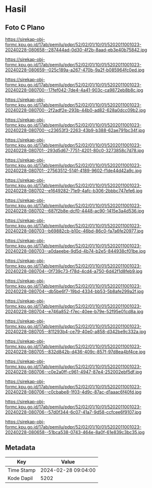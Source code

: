 # Hasil

## Foto C Plano

https://sirekap-obj-formc.kpu.go.id/17ab/pemilu/pdpr/52/02/01/10/01/5202011001023-20240228-080658--287444ad-0d30-4f2b-8aad-eb3e40b75842.jpg

https://sirekap-obj-formc.kpu.go.id/17ab/pemilu/pdpr/52/02/01/10/01/5202011001023-20240228-080659--025c189a-a267-470b-9a2f-b085964fc0ed.jpg

https://sirekap-obj-formc.kpu.go.id/17ab/pemilu/pdpr/52/02/01/10/01/5202011001023-20240228-080700--17fef042-7de4-4a41-903c-ca9872eb8b8c.jpg

https://sirekap-obj-formc.kpu.go.id/17ab/pemilu/pdpr/52/02/01/10/01/5202011001023-20240228-080700--2f2adf2e-293b-44b0-ad82-628a0dcc09b2.jpg

https://sirekap-obj-formc.kpu.go.id/17ab/pemilu/pdpr/52/02/01/10/01/5202011001023-20240228-080700--c23653f3-2263-43b9-b388-62ae791bc34f.jpg

https://sirekap-obj-formc.kpu.go.id/17ab/pemilu/pdpr/52/02/01/10/01/5202011001023-20240228-080701--293d5d67-7751-4201-80c0-3273858c7d78.jpg

https://sirekap-obj-formc.kpu.go.id/17ab/pemilu/pdpr/52/02/01/10/01/5202011001023-20240228-080701--27563512-514f-4189-9602-f1de44d42a9c.jpg

https://sirekap-obj-formc.kpu.go.id/17ab/pemilu/pdpr/52/02/01/10/01/5202011001023-20240228-080702--e1649282-71e9-4afc-b306-2bbbc747efe6.jpg

https://sirekap-obj-formc.kpu.go.id/17ab/pemilu/pdpr/52/02/01/10/01/5202011001023-20240228-080702--687f2b8e-dcf0-4448-ac90-1415e3a4d536.jpg

https://sirekap-obj-formc.kpu.go.id/17ab/pemilu/pdpr/52/02/01/10/01/5202011001023-20240228-080703--b69882cb-b10c-46bd-86c0-fa7a6fe20977.jpg

https://sirekap-obj-formc.kpu.go.id/17ab/pemilu/pdpr/52/02/01/10/01/5202011001023-20240228-080703--a0daeebe-9d5d-4b74-b2e5-844938cf01be.jpg

https://sirekap-obj-formc.kpu.go.id/17ab/pemilu/pdpr/52/02/01/10/01/5202011001023-20240228-080704--0f739c73-f78d-4cd4-a750-6d42f1d8feb9.jpg

https://sirekap-obj-formc.kpu.go.id/17ab/pemilu/pdpr/52/02/01/10/01/5202011001023-20240228-080704--db5be6f7-19bd-4334-bb53-5b8afe299a2f.jpg

https://sirekap-obj-formc.kpu.go.id/17ab/pemilu/pdpr/52/02/01/10/01/5202011001023-20240228-080704--e746a852-f7ec-40ee-b79e-52f95e01cd8a.jpg

https://sirekap-obj-formc.kpu.go.id/17ab/pemilu/pdpr/52/02/01/10/01/5202011001023-20240228-080705--811293b4-ce79-40e0-a858-d342be9c332a.jpg

https://sirekap-obj-formc.kpu.go.id/17ab/pemilu/pdpr/52/02/01/10/01/5202011001023-20240228-080705--832d842b-d436-409c-857f-97d8ea4bf4ce.jpg

https://sirekap-obj-formc.kpu.go.id/17ab/pemilu/pdpr/52/02/01/10/01/5202011001023-20240228-080706--c0e2a0ff-c961-4947-87e4-252002ebf5df.jpg

https://sirekap-obj-formc.kpu.go.id/17ab/pemilu/pdpr/52/02/01/10/01/5202011001023-20240228-080706--c0cbabe8-1f03-4d9c-87ac-d1aaac6f40fd.jpg

https://sirekap-obj-formc.kpu.go.id/17ab/pemilu/pdpr/52/02/01/10/01/5202011001023-20240228-080706--57d0f344-6c07-41a7-9d58-ccfcee6f9107.jpg

https://sirekap-obj-formc.kpu.go.id/17ab/pemilu/pdpr/52/02/01/10/01/5202011001023-20240228-080658--51bca538-0743-464e-8a0f-61e839c3bc35.jpg


## Metadata

| Key        | Value               |
| ---------- | ------------------- |
| Time Stamp | 2024-02-28 09:04:00 |
| Kode Dapil | 5202                |



